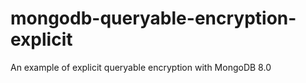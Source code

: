 # mongodb-queryable-encryption-explicit
An example of explicit queryable encryption with MongoDB 8.0
